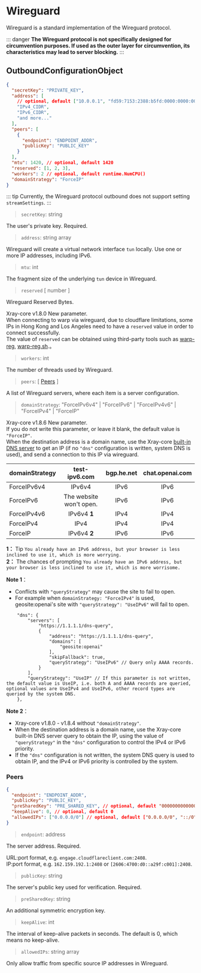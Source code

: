 # Wireguard

Wireguard is a standard implementation of the Wireguard protocol.

::: danger
**The Wireguard protocol is not specifically designed for circumvention purposes. If used as the outer layer for circumvention, its characteristics may lead to server blocking.**
:::

## OutboundConfigurationObject

```json
{
  "secretKey": "PRIVATE_KEY",
  "address": [
    // optional, default ["10.0.0.1", "fd59:7153:2388:b5fd:0000:0000:0000:0001"]
    "IPv4_CIDR",
    "IPv6_CIDR",
    "and more..."
  ],
  "peers": [
    {
      "endpoint": "ENDPOINT_ADDR",
      "publicKey": "PUBLIC_KEY"
    }
  ],
  "mtu": 1420, // optional, default 1420
  "reserved": [1, 2, 3],
  "workers": 2 // optional, default runtime.NumCPU()
  "domainStrategy": "ForceIP"
}
```

::: tip
Currently, the Wireguard protocol outbound does not support setting `streamSettings`.
:::

> `secretKey`: string

The user's private key. Required.

> `address`: string array

Wireguard will create a virtual network interface `tun` locally. Use one or more IP addresses, including IPv6.

> `mtu`: int

The fragment size of the underlying `tun` device in Wireguard.

> `reserved` \[ number \]

Wireguard Reserved Bytes.

Xray-core v1.8.0 New parameter.<br>
When connecting to warp via wireguard, due to cloudflare limitations, some IPs in Hong Kong and Los Angeles need to have a `reserved` value in order to connect successfully.<br>
The value of `reserved` can be obtained using third-party tools such as [warp-reg](https://github.com/badafans/warp-reg), [warp-reg.sh](https://github.com/chise0713/warp-reg.sh).。

> `workers`: int

The number of threads used by Wireguard.

> `peers`: \[ [Peers](#peers) \]

A list of Wireguard servers, where each item is a server configuration.

> `domainStrategy`: "ForceIPv6v4" | "ForceIPv6" | "ForceIPv4v6" | "ForceIPv4" | "ForceIP"

Xray-core v1.8.6 New parameter.<br>
If you do not write this parameter, or leave it blank, the default value is `"ForceIP"`.<br>
When the destination address is a domain name, use the Xray-core [built-in DNS server](./dns.md) to get an IP (if no `"dns"` configuration is written, system DNS is used), and send a connection to this IP via wireguard.<br>

| domainStrategy | test-ipv6.com | bgp.he.net | chat.openai.com |
| :--- | :---: | :---: | :---: |
| ForceIPv6v4 | IPv6v4 | IPv6 | IPv6 |
| ForceIPv6 | The website won't open. | IPv6 | IPv6 |
| ForceIPv4v6 | IPv6v4 **1** | IPv4 | IPv4 |
| ForceIPv4 | IPv4 | IPv4 | IPv4 |
| ForceIP | IPv6v4 **2** | IPv6 | IPv6 |

**1：** Tip `You already have an IPv6 address, but your browser is less inclined to use it, which is more worrying. `<br>
**2：** The chances of prompting `You already have an IPv6 address, but your browser is less inclined to use it, which is more worrisome. `

**Note 1**：
- Conflicts with `"queryStrategy"` may cause the site to fail to open.
- For example when `domainStrategy: "ForceIPv4"` is used, geosite:openai's site with `"queryStrategy": "UseIPv6"` will fail to open.

```jsonc
    "dns": {
        "servers": [
            "https://1.1.1.1/dns-query",
            {
                "address": "https://1.1.1.1/dns-query",
                "domains": [
                    "geosite:openai"
                ],
                "skipFallback": true,
                "queryStrategy": "UseIPv6" // Query only AAAA records.
            }
        ],
        "queryStrategy": "UseIP" // If this parameter is not written, the default value is UseIP, i.e. both A and AAAA records are queried, optional values are UseIPv4 and UseIPv6, other record types are queried by the system DNS.
    },
```

**Note 2**：
- Xray-core v1.8.0 - v1.8.4 without `"domainStrategy"`.
- When the destination address is a domain name, use the Xray-core built-in DNS server query to obtain the IP, using the value of `"queryStrategy"` in the `"dns"` configuration to control the IPv4 or IPv6 priority.
- If the `"dns"` configuration is not written, the system DNS query is used to obtain IP, and the IPv4 or IPv6 priority is controlled by the system.

### Peers

```json
{
  "endpoint": "ENDPOINT_ADDR",
  "publicKey": "PUBLIC_KEY",
  "preSharedKey": "PRE_SHARED_KEY", // optional, default "0000000000000000000000000000000000000000000000000000000000000000"
  "keepAlive": 0, // optional, default 0
  "allowedIPs": ["0.0.0.0/0"] // optional, default ["0.0.0.0/0", "::/0"]
}
```

> `endpoint`: address

The server address. Required.

URL:port format, e.g. `engage.cloudflareclient.com:2408`.<br>
IP:port format, e.g. `162.159.192.1:2408` or `[2606:4700:d0::a29f:c001]:2408`.

> `publicKey`: string

The server's public key used for verification. Required.

> `preSharedKey`: string

An additional symmetric encryption key.

> `keepAlive`: int

The interval of keep-alive packets in seconds. The default is 0, which means no keep-alive.

> `allowedIPs`: string array

Only allow traffic from specific source IP addresses in Wireguard.
